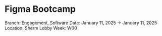 # Figma Bootcamp

Branch: Engagement, Software
Date: January 11, 2025 → January 11, 2025
Location: Sherm Lobby
Week: W00